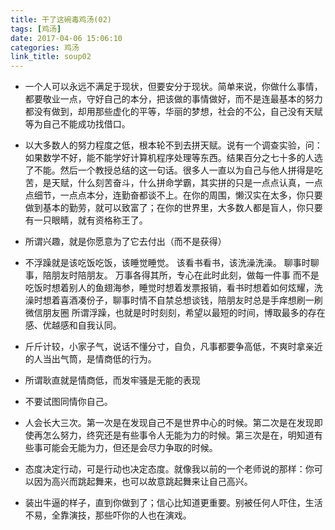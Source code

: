 ```yaml
---
title: 干了这碗毒鸡汤(02)
tags: [鸡汤]
date: 2017-04-06 15:06:10
categories: 鸡汤
link_title: soup02
---
```

- 一个人可以永远不满足于现状，但要安分于现状。简单来说，你做什么事情，都要敬业一点，守好自己的本分，把该做的事情做好，而不是连最基本的努力都没有做到，却用那些虚化的平等，华丽的梦想，社会的不公，自己没有天赋等为自己不能成功找借口。

<!--more-->
- 以大多数人的努力程度之低，根本轮不到去拼天赋。说有一个调查实验，问：如果数学不好，能不能学好计算机程序处理等东西。结果百分之七十多的人选了不能。然后一个教授总结的这一句话。很多人一直以为自己与他人拼得是吃苦，是天赋，什么刻苦奋斗，什么拼命学霸，其实拼的只是一点点认真，一点点细节，一点点本分，连勤奋都谈不上。在你的周围，懒汉实在太多，你只要做到基本的勤劳，就可以致富了；在你的世界里，大多数人都是盲人，你只要有一只眼睛，就有资格称王了。

- 所谓兴趣，就是你愿意为了它去付出（而不是获得）

- 不浮躁就是该吃饭吃饭，该睡觉睡觉。
该看书看书，该洗澡洗澡。
聊事时聊事，陪朋友时陪朋友。
万事各得其所，专心在此时此刻，做每一件事
而不是吃饭时想着别人的鱼翅海参，睡觉时想着发票报销，看书时想着如何炫耀，洗澡时想着喜酒凑份子，聊事时情不自禁总想谈钱，陪朋友时总是手痒想刷一刷微信朋友圈
所谓浮躁，也就是时时刻刻，希望以最短的时间，博取最多的存在感、优越感和自我认同。


- 斤斤计较，小家子气，说话不懂分寸，自负，凡事都要争高低，不爽时拿亲近的人当出气筒，是情商低的行为。

- 所谓耿直就是情商低，而发牢骚是无能的表现

- 不要试图同情你自己。


- 人会长大三次。第一次是在发现自己不是世界中心的时候。第二次是在发现即使再怎么努力，终究还是有些事令人无能为力的时候。第三次是在，明知道有些事可能会无能为力，但还是会尽力争取的时候。

- 态度决定行动，可是行动也决定态度。就像我以前的一个老师说的那样：你可以因为高兴而跳起舞来，也可以故意跳起舞来让自己高兴。

- 装出牛逼的样子，直到你做到了；信心比知道更重要。别被任何人吓住，生活不易，全靠演技，那些吓你的人也在演戏。
